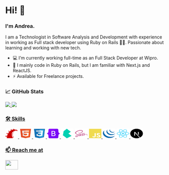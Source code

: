 # Hi! 👋
### I'm Andrea.

I am a Technologist in Software Analysis and Development with experience in working as Full stack developer using Ruby on Rails 👨‍💻. Passionate about learning and working with new tech.

- 💻  I’m currently working full-time as an Full Stack Developer at Wipro.
- 🔭  I mainly code in Ruby on Rails, but I am familiar with Next.js and ReactJS.
- ⚡  Available for Freelance projects.

### 📈 GitHub Stats
<div>
  <a href="https://github.com/andreaflether">
  <img height="180em" src="https://github-readme-stats.vercel.app/api?username=andreaflether&show_icons=true&theme=dark&include_all_commits=true&count_private=true"/>
  <img height="180em" src="https://github-readme-stats.vercel.app/api/top-langs/?username=andreaflether&layout=compact&langs_count=6&theme=dark"/>
</div>
  
### 🛠️ Skills
<div style="display: inline_block">
  <img alt="rails" height="30" width="40" src="https://raw.githubusercontent.com/devicons/devicon/master/icons/rails/rails-plain.svg">
  <img alt="html" height="30" width="40" src="https://raw.githubusercontent.com/devicons/devicon/master/icons/html5/html5-original.svg">
  <img alt="css" height="30" width="40" src="https://raw.githubusercontent.com/devicons/devicon/master/icons/css3/css3-original.svg">
  <img alt="bootstrap" height="30" width="40" src="https://raw.githubusercontent.com/devicons/devicon/master/icons/bootstrap/bootstrap-original.svg">
  <img alt="bulma" height="30" width="40" src="https://raw.githubusercontent.com/devicons/devicon/master/icons/bulma/bulma-plain.svg">
  <img alt="sass" height="30" width="40" src="https://raw.githubusercontent.com/devicons/devicon/master/icons/sass/sass-original.svg">
  <img alt="js" height="30" width="40" src="https://raw.githubusercontent.com/devicons/devicon/master/icons/javascript/javascript-plain.svg">
  <img alt="jquery" height="30" width="40" src="https://raw.githubusercontent.com/devicons/devicon/master/icons/jquery/jquery-plain.svg">
  <img alt="react" height="30" width="40" src="https://raw.githubusercontent.com/devicons/devicon/master/icons/react/react-original.svg">
  <img alt="nextjs" height="30" width="40" src="https://raw.githubusercontent.com/devicons/devicon/master/icons/nextjs/nextjs-original.svg">
</div>
  
### 📫 Reach me at 
  
<a href="https://www.linkedin.com/in/andreaflether" target="_blank">
  <img align="center"height="30" width="40" src="https://cdn.jsdelivr.net/gh/devicons/devicon/icons/linkedin/linkedin-original.svg" style="max-width: 100%;">
</a>
